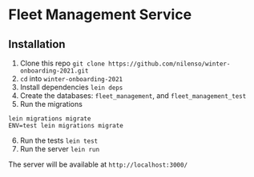 # Fleet Management Service

## Installation

1. Clone this repo `git clone https://github.com/nilenso/winter-onboarding-2021.git`
2. `cd` into `winter-onboarding-2021`
3. Install dependencies `lein deps`
4. Create the databases: `fleet_management`, and `fleet_management_test`
5. Run the migrations
```
lein migrations migrate
ENV=test lein migrations migrate
```
6. Run the tests `lein test`
7. Run the server `lein run`

The server will be available at `http://localhost:3000/`
